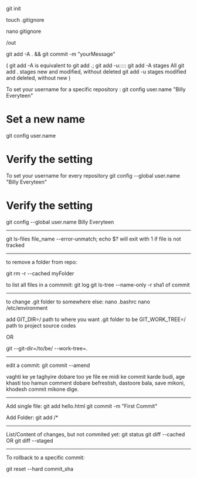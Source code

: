 git init

touch .gitignore

nano gitignore

/out

git add -A . && git commit -m "yourMessage"


(
git add -A is equivalent to  git add .; git add -u:::::
git add -A stages All
git add . stages new and modified, without deleted
git add -u stages modified and deleted, without new
)



To set your username for a specific repository : 
git config user.name "Billy Everyteen"
# Set a new name
git config user.name
# Verify the setting

To set your username for every repository
git config --global user.name "Billy Everyteen"
# Verify the setting
git config --global user.name
Billy Everyteen


__________

git ls-files file_name --error-unmatch; echo $?
will exit with 1 if file is not tracked
__________



to remove a folder from repo:

git rm -r --cached myFolder


to list all files in a commmit:
git log
git ls-tree --name-only -r     sha1 of commit


_________
to change .git folder to somewhere else:
nano .bashrc
nano /etc/environment

add
GIT_DIR=/      path to where you want .git folder to be
GIT_WORK_TREE=/       path to project source codes


OR


git --git-dir=/to/be/ --work-tree=.


__________________________________________________
edit a commit:
git commit --amend

vaghti ke ye taghyire dobare too ye file ee midi ke commit karde budi, age khasti too hamun comment dobare befrestish, dastoore bala, save mikoni, khodesh commit mikone dige.
____________________
Add single file:
git add hello.html
git commit -m "First Commit"

Add Folder:
git add <folder>/*
______________________________
List/Content of changes, but not commited yet:
git status
git diff --cached   OR      git diff --staged
_______________________________________________________

To rollback to a specific commit:

git reset --hard commit_sha
